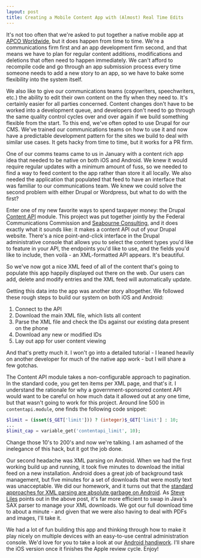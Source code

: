 ```yaml
---
layout: post
title: Creating a Mobile Content App with (Almost) Real Time Edits
--- 
```


It's not too often that we're asked to put together a native mobile app at [APCO Worldwide](http://www.apcoworldwide.com), but it does happen from time to time. We're a communications firm first and an app development firm second, and that means we have to plan for regular content additions, modifications and deletions that often need to happen immediately. We can't afford to recompile code and go through an app submission process every time someone needs to add a new story to an app, so we have to bake some flexibility into the system itself.

We also like to give our communications teams (copywriters, speechwriters, etc.) the ability to edit their own content on the fly when they need to. It's certainly easier for all parties concerned. Content changes don't have to be worked into a development queue, and developers don't need to go through the same quality control cycles over and over again if we build something flexible from the start. To this end, we've often opted to use Drupal for our CMS. We've trained our communications teams on how to use it and now have a predictable development pattern for the sites we build to deal with similar use cases. It gets hacky from time to time, but it works for a PR firm. 

One of our comms teams came to us in January with a content rich app idea that needed to be native on both iOS and Android. We knew it would require regular updates with a minimum amount of fuss, so we needed to find a way to feed content to the app rather than store it all locally. We also needed the application that populated that feed to have an interface that was familiar to our communications team. We knew we could solve the second problem with either Drupal or Wordpress, but what to do with the first?

Enter one of my new favorite ways to spend taxpayer money: the Drupal [Content API](https://drupal.org/project/contentapi) module. This project was put together jointly by the Federal Communications Commission and [Seabourne Consulting](http://seabourneinc.com/), and it does exactly what it sounds like: it makes a content API out of your Drupal website. There's a nice point-and-click interface in the Drupal administrative console that allows you to select the content types you'd like to feature in your API, the endpoints you'd like to use, and the fields you'd like to include, then voilà - an XML-formatted API appears. It's beautiful.

So we've now got a nice XML feed of all of the content that's going to populate this app happily displayed out there on the web. Our users can add, delete and modify entries and the XML feed will automatically update. 

Getting this data into the app was another story altogether. We followed these rough steps to build our system on both iOS and Android:
1. Connect to the API 
2. Download the main XML file, which lists all content 
3. Parse the XML file and check the IDs against our existing data present on the phone
4. Download any new or modified IDs
5. Lay out app for user content viewing

And that's pretty much it. I won't go into a detailed tutorial - I leaned heavily on another developer for much of the native app work - but I will share a few gotchas.

The Content API module takes a non-configurable approach to pagination. In the standard code, you get ten items per XML page, and that's it. I understand the rationale for why a government-sponsored content API would want to be careful on how much data it allowed out at any one time, but that wasn't going to work for this project. Around line 500 in `contentapi.module`, one finds the following code snippet:

```php
$limit = (isset($_GET['limit'])) ? (integer)$_GET['limit'] : 10;
...
$limit_cap = variable_get('contentapi_limit', 10);
```

Change those 10's to 200's and now we're talking. I am ashamed of the inelegance of this hack, but it got the job done.

Our second headache was XML parsing on Android. When we had the first working build up and running, it took five minutes to download the initial feed on a new installation. Android does a great job of background task management, but five minutes for a set of downloads that were mostly text was unacceptable. We did our homework, and it turns out that the [standard approaches for XML parsing are absolute garbage on Android](http://steveliles.github.io/comparing_java_xml_parsing_mechanisms_for_android.html). As [Steve Liles](http://twitter.com/steveliles) points out in the above post, it's far more efficient to swap in Java's SAX parser to manage your XML downloads. We got our full download time to about a minute - and given that we were also having to deal with PDFs and images, I'll take it. 

We had a lot of fun building this app and thinking through how to make it play nicely on multiple devices with an easy-to-use central administration console. We'd love for you to take a look at our [Android handiwork](https://play.google.com/store/apps/details?id=com.meetingsmeanbusiness.mmb). I'll share the iOS version once it finishes the Apple review cycle. Enjoy!